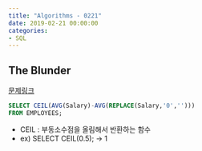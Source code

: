 ```yaml
---
title: "Algorithms - 0221"
date: 2019-02-21 00:00:00
categories:
- SQL
---
```


## The Blunder
[문제링크](https://www.hackerrank.com/challenges/the-blunder/problem?h_r=next-challenge&h_v=zen&h_r=next-challenge&h_v=zen&h_r=next-challenge&h_v=zen&h_r=next-challenge&h_v=zen)

```sql
SELECT CEIL(AVG(Salary)-AVG(REPLACE(Salary,'0','')))
FROM EMPLOYEES;
```
- CEIL : 부동소수점을 올림해서 반환하는 함수
- ex) SELECT CEIL(0.5); -> 1
